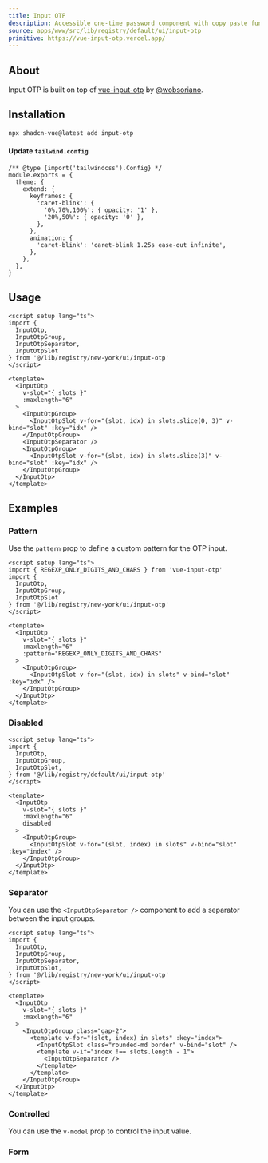 ```yaml
---
title: Input OTP
description: Accessible one-time password component with copy paste functionality.
source: apps/www/src/lib/registry/default/ui/input-otp
primitive: https://vue-input-otp.vercel.app/
---
```


<ComponentPreview name="InputOtpDemo" />

## About

Input OTP is built on top of [vue-input-otp](https://github.com/wobsoriano/vue-input-otp) by [@wobsoriano](https://github.com/wobsoriano).

## Installation

```bash
npx shadcn-vue@latest add input-otp
```

#### Update `tailwind.config`

```js:line-numbers {6-9,12}
/** @type {import('tailwindcss').Config} */
module.exports = {
  theme: {
    extend: {
      keyframes: {
        'caret-blink': {
          '0%,70%,100%': { opacity: '1' },
          '20%,50%': { opacity: '0' },
        },
      },
      animation: {
        'caret-blink': 'caret-blink 1.25s ease-out infinite',
      },
    },
  },
}
```

## Usage

```vue
<script setup lang="ts">
import {
  InputOtp,
  InputOtpGroup,
  InputOtpSeparator,
  InputOtpSlot
} from '@/lib/registry/new-york/ui/input-otp'
</script>

<template>
  <InputOtp
    v-slot="{ slots }"
    :maxlength="6"
  >
    <InputOtpGroup>
      <InputOtpSlot v-for="(slot, idx) in slots.slice(0, 3)" v-bind="slot" :key="idx" />
    </InputOtpGroup>
    <InputOtpSeparator />
    <InputOtpGroup>
      <InputOtpSlot v-for="(slot, idx) in slots.slice(3)" v-bind="slot" :key="idx" />
    </InputOtpGroup>
  </InputOtp>
</template>
```

## Examples

### Pattern

Use the `pattern` prop to define a custom pattern for the OTP input.

<ComponentPreview name="InputOtpPattern" />

```vue:line-numbers
<script setup lang="ts">
import { REGEXP_ONLY_DIGITS_AND_CHARS } from 'vue-input-otp'
import {
  InputOtp,
  InputOtpGroup,
  InputOtpSlot
} from '@/lib/registry/new-york/ui/input-otp'
</script>

<template>
  <InputOtp
    v-slot="{ slots }"
    :maxlength="6"
    :pattern="REGEXP_ONLY_DIGITS_AND_CHARS"
  >
    <InputOtpGroup>
      <InputOtpSlot v-for="(slot, idx) in slots" v-bind="slot" :key="idx" />
    </InputOtpGroup>
  </InputOtp>
</template>
```

### Disabled

<ComponentPreview name="InputOtpDisabled" />

```vue:line-numbers
<script setup lang="ts">
import {
  InputOtp,
  InputOtpGroup,
  InputOtpSlot,
} from '@/lib/registry/default/ui/input-otp'
</script>

<template>
  <InputOtp
    v-slot="{ slots }"
    :maxlength="6"
    disabled
  >
    <InputOtpGroup>
      <InputOtpSlot v-for="(slot, index) in slots" v-bind="slot" :key="index" />
    </InputOtpGroup>
  </InputOtp>
</template>
```

### Separator

You can use the `<InputOtpSeparator />` component to add a separator between the input groups.

<ComponentPreview name="InputOtpSeparatorDemo" />

```vue:line-numbers {5,19}
<script setup lang="ts">
import {
  InputOtp,
  InputOtpGroup,
  InputOtpSeparator,
  InputOtpSlot,
} from '@/lib/registry/new-york/ui/input-otp'
</script>

<template>
  <InputOtp
    v-slot="{ slots }"
    :maxlength="6"
  >
    <InputOtpGroup class="gap-2">
      <template v-for="(slot, index) in slots" :key="index">
        <InputOtpSlot class="rounded-md border" v-bind="slot" />
        <template v-if="index !== slots.length - 1">
          <InputOtpSeparator />
        </template>
      </template>
    </InputOtpGroup>
  </InputOtp>
</template>
```

### Controlled

You can use the `v-model` prop to control the input value.

<ComponentPreview name="InputOtpControlled" />

### Form

<ComponentPreview name="InputOtpForm" />
